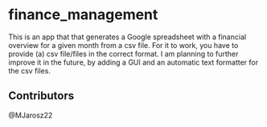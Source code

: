 # finance_management
This is an app that that generates a Google spreadsheet with a financial overview for a given month from a csv file.
For it to work, you have to provide (a) csv file/files in the correct format. I am planning to further improve it in the future, by adding a GUI and an automatic text formatter for the csv files.

## Contributors
@MJarosz22
